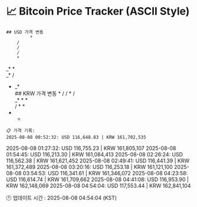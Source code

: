 # 📈 Bitcoin Price Tracker (ASCII Style)
    ## USD 가격 변동 
             *
        / 
        / 
        / 
        * 
_*     *  
   _* /   
  *  _*   
    ## KRW 가격 변동
             *
        / 
        / 
        * 
       /  
_* *   *  
  / * *   
  *  *    
    📋 가격 기록:
    2025-08-08 00:52:32: USD 116,648.83 | KRW 161,702,535
2025-08-08 01:27:32: USD 116,755.23 | KRW 161,805,107
2025-08-08 01:54:45: USD 116,213.30 | KRW 161,084,413
2025-08-08 02:26:24: USD 116,562.38 | KRW 161,621,452
2025-08-08 02:49:41: USD 116,441.39 | KRW 161,372,489
2025-08-08 03:20:16: USD 116,253.18 | KRW 161,121,100
2025-08-08 03:54:53: USD 116,341.61 | KRW 161,346,072
2025-08-08 04:23:58: USD 116,614.74 | KRW 161,709,662
2025-08-08 04:41:08: USD 116,953.90 | KRW 162,148,069
2025-08-08 04:54:04: USD 117,553.44 | KRW 162,841,104
    
🕐 업데이트 시간 : 2025-08-08 04:54:04 (KST)
